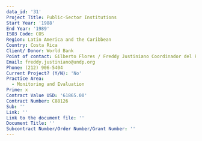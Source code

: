 ```yaml
---
data_id: '31'
Project Title: Public-Sector Institutions
Start Year: '1988'
End Year: '1989'
ISO3 Code: COS
Region: Latin America and the Caribbean
Country: Costa Rica
Client/ Donor: World Bank
Point of contact: Gilberto Flores / Freddy Justiniano Coordinador del Programa
Email: freddy.justiniano@undp.org
Phone: (212) 906-5404
Current Project? (Y/N): 'No'
Practice Area:
  - Monitoring and Evaluation
Prime: x
Contract Value USD: '61865.00'
Contract Number: C88126
Sub: ''
Link: ''
Link to the document file: ''
Document Title: ''
Subcontract Number/Order Number/Grant Number: ''
---
```

